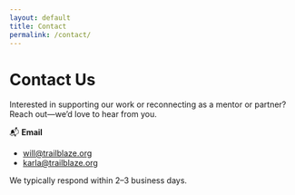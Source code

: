 ```yaml
---
layout: default
title: Contact
permalink: /contact/
---
```


# Contact Us

Interested in supporting our work or reconnecting as a mentor or partner? Reach out—we’d love to hear from you.

📬 **Email**

- [will@trailblaze.org](mailto:will@trailblaze.org)
- [karla@trailblaze.org](mailto:karla@trailblaze.org)

We typically respond within 2–3 business days.
